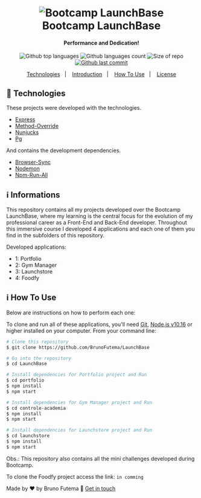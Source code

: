 <h1 align="center">
	<img alt="Bootcamp LaunchBase" src="https://skylab.rocketseat.com.br/static/0828532024cb46921a6b5e941f8d788d.svg" />
	<br>
	Bootcamp LaunchBase
</h1>

<h4 align="center">
	Performance and Dedication!
</h4>
<p align="center">
	<img alt="Github top languages" src="https://img.shields.io/github/languages/top/BrunoFutema/LaunchBase?style=for-the-badge">
	<img alt="Github languages count" src="https://img.shields.io/github/languages/count/BrunoFutema/LaunchBase?style=for-the-badge">
	<img alt="Size of repo" src="https://img.shields.io/github/repo-size/brunofutema/LaunchBase?style=for-the-badge">
	<a href="https://github.com/BrunoFutema/LaunchBase/commits/develop">
		<img alt="Github last commit" src="https://img.shields.io/github/last-commit/brunofutema/LaunchBase?style=for-the-badge">
	</a>
</p>

<p align="center">
	<a href="#launchbase-technologies">Technologies</a>&nbsp;&nbsp;&nbsp;|&nbsp;&nbsp;&nbsp;
	<a href="#introduction-informations">Introduction</a>&nbsp;&nbsp;&nbsp;|&nbsp;&nbsp;&nbsp;
	<a href="#information-how-to-use">How To Use</a>&nbsp;&nbsp;&nbsp;|&nbsp;&nbsp;&nbsp;
	<a href="#license">License</a>
</p>

## :rocket: Technologies

These projects were developed with the technologies.

- [Express](https://expressjs.com/pt-br/)
- [Method-Override](http://expressjs.com/en/resources/middleware/method-override.html)
- [Nunjucks](https://mozilla.github.io/nunjucks/)
- [Pg](https://node-postgres.com/)

And contains the development dependencies.

- [Browser-Sync](https://www.browsersync.io/)
- [Nodemon](https://nodemon.io/)
- [Npm-Run-All](https://www.npmjs.com/package/npm-run-all)

## :information_source: Informations

This repository contains all my projects developed over the Bootcamp LaunchBase, where my learning is the central focus for the evolution of my professional career as a Front-End and Back-End developer. Throughout this immersive course I developed 4 applications and each one of them you find in the subfolders of this repository.

Developed applications:

- 1: Portfolio
- 2: Gym Manager
- 3: Launchstore
- 4: Foodfy

## :information_source: How To Use

Below are instructions on how to perform each one:

To clone and run all of these applications, you'll need [Git](https://git-scm.com), [Node.js v10.16][nodejs] or higher installed on your computer. From your command line:

```bash
# Clone this repository
$ git clone https://github.com/BrunoFutema/LaunchBase

# Go into the repository
$ cd LaunchBase

# Install dependencies for Portfolio project and Run
$ cd portfolio
$ npm install
$ npm start

# Install dependencies for Gym Manager project and Run
$ cd controle-academia
$ npm install
$ npm start

# Install dependencies for Launchstore project and Run
$ cd launchstore
$ npm install
$ npm start

```

Obs.: This repository also contains all the mini challenges developed during Bootcamp.

To clone the Foodfy project access the link: ``` in comming ```

Made by ♥ by Bruno Futema :wave: [Get in touch](https://www.linkedin.com/in/BrunoFutema/)

[nodejs]: https://nodejs.org/
[yarn]: https://yarnpkg.com/
[vc]: https://code.visualstudio.com/
